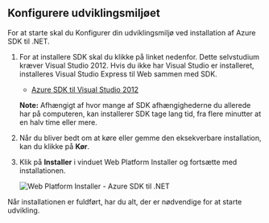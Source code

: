 <h2><a name="setupdevenv"></a>Konfigurere udviklingsmiljøet</h2>

For at starte skal du Konfigurer din udviklingsmiljø ved installation af Azure SDK til .NET.

1. For at installere SDK skal du klikke på linket nedenfor. Dette selvstudium kræver Visual Studio 2012. Hvis du ikke har Visual Studio er installeret, installeres Visual Studio Express til Web sammen med SDK.

    - [Azure SDK til Visual Studio 2012][]

    **Note:** Afhængigt af hvor mange af SDK afhængighederne du allerede har på computeren, kan installerer SDK tage lang tid, fra flere minutter at en halv time eller mere.

2. Når du bliver bedt om at køre eller gemme den eksekverbare installation, kan du klikke på **Kør**.

3. Klik på **Installer** i vinduet Web Platform Installer og fortsætte med installationen.

    ![Web Platform Installer - Azure SDK til .NET][WebPIAzureSdk]

Når installationen er fuldført, har du alt, der er nødvendige for at starte udvikling.

[Azure SDK til Visual Studio 2012]: http://go.microsoft.com/fwlink/?LinkID=324323
[WebPIAzureSdk]: ./media/install-sdk-2012-only/WebPI46-2012.png
